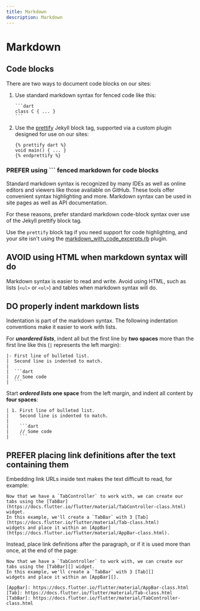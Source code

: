 ```yaml
---
title: Markdown
description: Markdown
---
```


# Markdown

## Code blocks

There are two ways to document code blocks on our sites:

 1. Use standard markdown syntax for fenced code like this:

        ```dart
        class C { ... }
        ```

 1. Use the [prettify][] Jekyll block tag, supported via a custom plugin
    designed for use on our sites:

    ```
    {% prettify dart %}
    void main() { ... }
    {% endprettify %}
    ```

### **PREFER** using ``` fenced markdown for **code blocks**

Standard markdown syntax is recognized by many IDEs as well as online editors
and viewers like those available on GitHub. These tools offer convenient syntax
highlighting and more. Markdown syntax can be used in site pages as well as API
documentation.

For these reasons, prefer standard markdown code-block syntax over use of the
Jekyll prettify block tag.

Use the `prettify` block tag if you need support for code highlighting, and your
site isn't using the [markdown_with_code_excerpts.rb][] plugin.

## **AVOID** using HTML when markdown syntax will do

Markdown syntax is easier to read and write. Avoid using HTML, such as lists
(`<ul>` or `<ol>`) and tables when markdown syntax will do.

## **DO** properly indent markdown lists

Indentation is part of the markdown syntax. The following indentation
conventions make it easier to work with lists.

For **_unordered lists_**, indent all but the first line by **two spaces** more
than the first line like this (`|` represents the left margin):

    |- First line of bulleted list.
    |  Second line is indented to match.
    |
    |  ```dart
    |  // Some code
    |  ```

Start **_ordered lists_ one space** from the left margin, and indent all content
by **four spaces**:

    | 1. First line of bulleted list.
    |    Second line is indented to match.
    |
    |    ```dart
    |    // Some code
    |    ```

## **PREFER** placing link definitions after the text containing them

Embedding link URLs inside text makes the text difficult to read, for example:

    Now that we have a `TabController` to work with, we can create our
    tabs using the [TabBar](https://docs.flutter.io/flutter/material/TabController-class.html) widget.
    In this example, we'll create a `TabBar` with 3 [Tab](https://docs.flutter.io/flutter/material/Tab-class.html)
    widgets and place it within an [AppBar](https://docs.flutter.io/flutter/material/AppBar-class.html).

Instead, place link definitions after the paragraph, or if it is used more than
once, at the end of the page:

    Now that we have a `TabController` to work with, we can create our
    tabs using the [TabBar][] widget.
    In this example, we'll create a `TabBar` with 3 [Tab][]
    widgets and place it within an [AppBar][].

    [AppBar]: https://docs.flutter.io/flutter/material/AppBar-class.html
    [Tab]: https://docs.flutter.io/flutter/material/Tab-class.html
    [TabBar]: https://docs.flutter.io/flutter/material/TabController-class.html

[markdown_with_code_excerpts.rb]: src/_plugins/markdown_with_code_excerpts.rb
[prettify]: src/_plugins/prettify.rb
